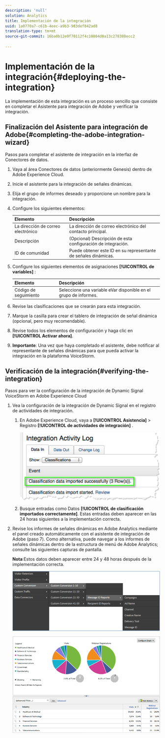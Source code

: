 ```yaml
---
description: 'null'
solution: Analytics
title: Implementación de la integración
uuid: 1a0770a7-c61b-4eec-a9b3-983def842ad8
translation-type: tm+mt
source-git-commit: 16ba0b12e0f70112f4c10804d0a13c278388ecc2

---
```



# Implementación de la integración{#deploying-the-integration}

La implementación de esta integración es un proceso sencillo que consiste en completar el Asistente para integración de Adobe y verificar la integración.

## Finalización del Asistente para integración de Adobe{#completing-the-adobe-integration-wizard}

Pasos para completar el asistente de integración en la interfaz de Conectores de datos.

1. Vaya al área Conectores de datos (anteriormente Genesis) dentro de Adobe Experience Cloud.
1. Inicie el asistente para la integración de señales dinámicas.
1. Elija el grupo de informes deseado y proporcione un nombre para la integración.
1. Configure los siguientes elementos:

   | Elemento | Descripción |
   |---|---|
   | La dirección de correo electrónico | La dirección de correo electrónico del contacto principal. |
   | Descripción | (Opcional) Descripción de esta configuración de integración. |
   | ID de comunidad | Puede obtener este ID en su representante de señales dinámicas. |

1. Configure los siguientes elementos de asignaciones **[!UICONTROL de variables]** :

   | Elemento | Descripción |
   |---|---|
   | Código de seguimiento | Seleccione una variable eVar disponible en el grupo de informes. |

1. Revise las clasificaciones que se crearán para esta integración.
1. Marque la casilla para crear el tablero de integración de señal dinámica (opcional, pero muy recomendable).
1. Revise todos los elementos de configuración y haga clic en **[!UICONTROL Activar ahora]**.
1. **Importante**: Una vez que haya completado el asistente, debe notificar al representante de señales dinámicas para que pueda activar la integración en la plataforma VoiceStorm.

## Verificación de la integración{#verifying-the-integration}

Pasos para ver la configuración de la integración de Dynamic Signal VoiceStorm en Adobe Experience Cloud

1. Vea la configuración de la integración de Dynamic Signal en el registro de actividades de integración.
   1. En Adobe Experience Cloud, vaya a **[!UICONTROL Asistencia]** &gt; Registro **[!UICONTROL de actividades de integración]** .

      ![](assets/integration_activity_log.png)

   1. Busque entradas como Datos **[!UICONTROL de clasificación importados correctamente]**. Estas entradas deben aparecer en las 24 horas siguientes a la implementación correcta.
1. Revise los informes de señales dinámicas en Adobe Analytics mediante el panel creado automáticamente con el asistente de integración de Adobe (paso 7). Como alternativa, puede navegar a los informes de señales dinámicas dentro de la estructura de menú de Adobe Analytics; consulte las siguientes capturas de pantalla.

   **Nota**:Estos datos deben aparecer entre 24 y 48 horas después de la implementación correcta.

   ![](assets/reporting.png)

   ![](assets/reporting2.png)
